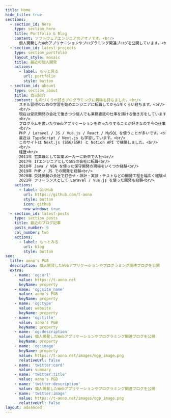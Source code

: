 ```yaml
---
title: Home
hide_title: true
sections:
  - section_id: hero
    type: section_hero
    title: Portfolio & Blog
    content: ソフトウェアエンジニアのアオノです。<br/>
      個人開発したWebアプリケーションやプログラミング関連ブログを公開しています。<br/>
  - section_id: latest-projects
    type: section_portfolio
    layout_style: mosaic
    title: 最近の個人開発
    actions:
      - label: もっと見る
        url: portfolio
        style: button
  - section_id: abount
    type: section_about
    title: 自己紹介
    content: ものづくりが好きプログラミングに興味を持ちました。<br/>
      スキル習得のための学習を始めエンジニアに転職してから5年くらい経ちます。<br/>
      <br/>
      現在は受託開発の会社で働きつつ個人でも業務委託の仕事を請ける働き方をしています。<br/>
      <br/>
      プログラムを書いたりWebアプリケーションを作ったりすることが好きなので今の仕事が気に入っています。<br/>
      <br/>
      PHP / Laravel / JS / Vue.js / React / MySQL を使うことが多いです。<br/>
      最近は TypeScript / Next.js も学習しています。<br/>
      このサイトは Next.js (SSG/SSR) と Notion API で構築しました。<br/>
      <br/>
      経歴<br/>
      2011年 営業職として製薬メーカーに新卒で入社<br/>
      2017年 ITエンジニアとしてSESの会社に転職<br/>
      2018年 Java / VBA を使った保守開発の現場をいくつか経験<br/>
      2019年 PHP / JS での開発を経験<br/>
      2020年 受託開発の会社で打合せ・設計・実装・テストなどの開発工程を幅広く経験<br/>
      2021年 フリーランスとして Laravel / Vue.js を使った開発も経験<br/>
    actions:
      - label: GitHub
        url: https://github.com/t-aono
        style: button
        icon: github
        new_window: true
  - section_id: latest-posts
    type: section_posts
    title: 最近のブログ記事
    posts_number: 6
    col_number: two
    actions:
      - label: もっとみる
        url: blog
        style: button
seo:
  title: aono's P&B
  description: 個人開発したWebアプリケーションやプログラミング関連ブログを公開
  extra:
    - name: 'og:url'
      value: https://t-aono.net
      keyName: property
    - name: 'og:site_name'
      value: aono's P&B
      keyName: property
    - name: 'og:type'
      value: website
      keyName: property
    - name: 'og:title'
      value: aono's P&B
      keyName: property
    - name: 'og:description'
      value: 個人開発したWebアプリケーションやプログラミング関連ブログを公開
      keyName: property
    - name: 'og:image'
      keyName: property
      value: https://t-aono.net/images/ogp_image.png
      relativeUrl: false
    - name: 'twitter:card'
      value: summary
    - name: 'twitter:title'
      value: aono's P&B
    - name: 'twitter:description'
      value: 個人開発したWebアプリケーションやプログラミング関連ブログを公開
    - name: 'twitter:image'
      value: https://t-aono.net/images/ogp_image.png
      relativeUrl: false
layout: advanced
---
```

